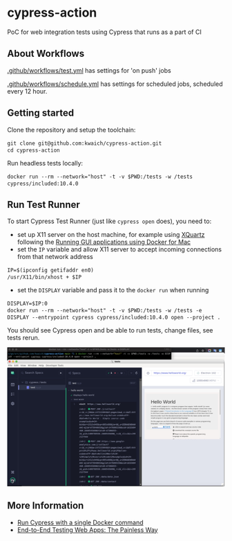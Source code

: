 # cypress-action

PoC for web integration tests using Cypress that runs as a part of CI

## About Workflows

[.github/workflows/test.yml](.github/workflows/test.yml) has settings for 'on push' jobs

[.github/workflows/schedule.yml](.github/workflows/schedule.yml) has settings for scheduled jobs, scheduled every 12 hour.

## Getting started

Clone the repository and setup the toolchain:
```shell
git clone git@github.com:kwaich/cypress-action.git
cd cypress-action
```

Run headless tests locally:
```shell
docker run --rm --network="host" -t -v $PWD:/tests -w /tests cypress/included:10.4.0
```

## Run Test Runner

To start Cypress Test Runner (just like `cypress open` does), you need to:

- set up X11 server on the host machine, for example using [XQuartz](https://www.xquartz.org) following the [Running GUI applications using Docker for Mac](https://sourabhbajaj.com/blog/2017/02/07/gui-applications-docker-mac/)
- set the `IP` variable and allow X11 server to accept incoming connections from that network address

```shell
IP=$(ipconfig getifaddr en0)
/usr/X11/bin/xhost + $IP
```

- set the `DISPLAY` variable and pass it to the `docker run` when running

```shell
DISPLAY=$IP:0
docker run --rm --network="host" -t -v $PWD:/tests -w /tests -e DISPLAY --entrypoint cypress cypress/included:10.4.0 open --project .
```

You should see Cypress open and be able to run tests, change files, see tests rerun.

![Cypress open](images/cy-open.jpg)

## More Information

- [Run Cypress with a single Docker command](https://www.cypress.io/blog/2019/05/02/run-cypress-with-a-single-docker-command/)
- [End-to-End Testing Web Apps: The Painless Way](https://mtlynch.io/painless-web-app-testing/)
